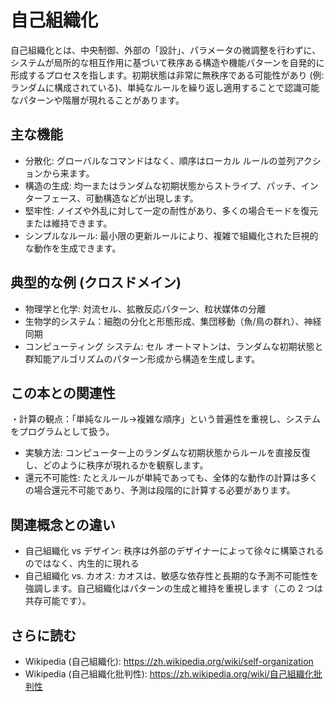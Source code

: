 # 自己組織化

自己組織化とは、中央制御、外部の「設計」、パラメータの微調整を行わずに、システムが局所的な相互作用に基づいて秩序ある構造や機能パターンを自発的に形成するプロセスを指します。初期状態は非常に無秩序である可能性があり (例: ランダムに構成されている)、単純なルールを繰り返し適用することで認識可能なパターンや階層が現れることがあります。

## 主な機能
- 分散化: グローバルなコマンドはなく、順序はローカル ルールの並列アクションから来ます。
- 構造の生成: 均一またはランダムな初期状態からストライプ、パッチ、インターフェース、可動構造などが出現します。
- 堅牢性: ノイズや外乱に対して一定の耐性があり、多くの場合モードを復元または維持できます。
- シンプルなルール: 最小限の更新ルールにより、複雑で組織化された巨視的な動作を生成できます。

## 典型的な例 (クロスドメイン)
- 物理学と化学: 対流セル、拡散反応パターン、粒状媒体の分離
- 生物学的システム：細胞の分化と形態形成、集団移動（魚/鳥の群れ）、神経同期
- コンピューティング システム: セル オートマトンは、ランダムな初期状態と群知能アルゴリズムのパターン形成から構造を生成します。

## この本との関連性
・計算の観点：「単純なルール→複雑な順序」という普遍性を重視し、システムをプログラムとして扱う。
- 実験方法: コンピューター上のランダムな初期状態からルールを直接反復し、どのように秩序が現れるかを観察します。
- 還元不可能性: たとえルールが単純であっても、全体的な動作の計算は多くの場合還元不可能であり、予測は段階的に計算する必要があります。

## 関連概念との違い
- 自己組織化 vs デザイン: 秩序は外部のデザイナーによって徐々に構築されるのではなく、内生的に現れる
- 自己組織化 vs. カオス: カオスは、敏感な依存性と長期的な予測不可能性を強調します。自己組織化はパターンの生成と維持を重視します（この 2 つは共存可能です）。

## さらに読む
- Wikipedia (自己組織化): https://zh.wikipedia.org/wiki/self-organization
- Wikipedia (自己組織化批判性): https://zh.wikipedia.org/wiki/自己組織化批判性